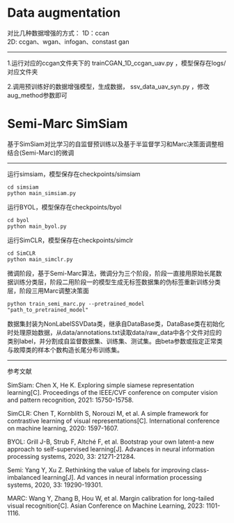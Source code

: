 

# Data augmentation
对比几种数据增强的方式：
    1D：ccan  
    2D: ccgan、wgan、infogan、constast gan
****
1.运行对应的ccgan文件夹下的  trainCGAN_1D_ccgan_uav.py ，模型保存在logs/对应文件夹

2.调用预训练好的数据增强模型，生成数据， ssv_data_uav_syn.py ，修改aug_method参数即可




# Semi-Marc SimSiam
基于SimSiam对比学习的自监督预训练以及基于半监督学习和Marc决策面调整相结合(Semi-Marc)的微调
****
运行simsiam，模型保存在checkpoints/simsiam

````
cd simsiam
python main_simsiam.py
````
运行BYOL，模型保存在checkpoints/byol
````
cd byol
python main_byol.py
````
运行SimCLR，模型保存在checkpoints/simclr
````
cd SimCLR
python main_simclr.py
````
微调阶段，基于Semi-Marc算法，微调分为三个阶段，阶段一直接用原始长尾数据训练分类层，阶段二用阶段一的模型生成无标签数据集的伪标签重新训练分类层，阶段三用Marc调整决策面
````
python train_semi_marc.py --pretrained_model "path_to_pretrained_model"
````

数据集封装为NonLabelSSVData类，继承自DataBase类，DataBase类在初始化时处理原始数据，从data/annotations.txt读取data/raw_data中各个文件对应的类别label，并分割成自监督数据集、训练集、测试集。由beta参数或指定正常类与故障类的样本个数构造长尾分布训练集。
****
参考文献

SimSiam: Chen X, He K. Exploring simple siamese representation learning[C]. Proceedings of the
 IEEE/CVF conference on computer vision and pattern recognition, 2021: 15750-15758.

SimCLR: Chen T, Kornblith S, Norouzi M, et al. A simple framework for contrastive learning of visual
 representations[C]. International conference on machine learning, 2020: 1597-1607.
 
BYOL: Grill J-B, Strub F, Altché F, et al. Bootstrap your own latent-a new approach to self-supervised
 learning[J]. Advances in neural information processing systems, 2020, 33: 21271-21284.

Semi: Yang Y, Xu Z. Rethinking the value of labels for improving class-imbalanced learning[J]. Ad
vances in neural information processing systems, 2020, 33: 19290-19301.

MARC:  Wang Y, Zhang B, Hou W, et al. Margin calibration for long-tailed visual recognition[C]. Asian
 Conference on Machine Learning, 2023: 1101-1116.